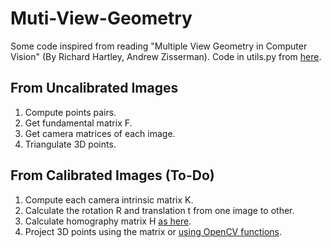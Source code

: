 # Muti-View-Geometry
Some code inspired from reading "Multiple View Geometry in Computer Vision" (By Richard Hartley, Andrew Zisserman).
Code in utils.py from [here](https://github.com/marktao99/python/blob/master/CVP/samples/sfm.py).


## From Uncalibrated Images

1. Compute points pairs.
2. Get fundamental matrix F.
3. Get camera matrices of each image.
4. Triangulate 3D points.


## From Calibrated Images (To-Do)

1. Compute each camera intrinsic matrix K.
2. Calculate the rotation R and translation t from one image to other. 
3. Calculate homography matrix H [as here](https://stackoverflow.com/questions/7836134/get-3d-coordinates-from-2d-image-pixel-if-extrinsic-and-intrinsic-parameters-are/10750648#10750648).
4. Project 3D points using the matrix or [using OpenCV functions](https://stackoverflow.com/questions/22334023/how-to-calculate-3d-object-points-from-2d-image-points-using-stereo-triangulatio).
